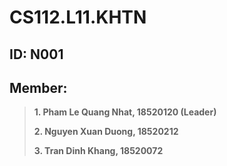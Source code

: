 # CS112.L11.KHTN

## ID: N001
## Member:
> **1. Pham Le Quang Nhat, 18520120 (Leader)**
> 
> **2. Nguyen Xuan Duong, 18520212**
>
> **3. Tran Dinh Khang, 18520072**
